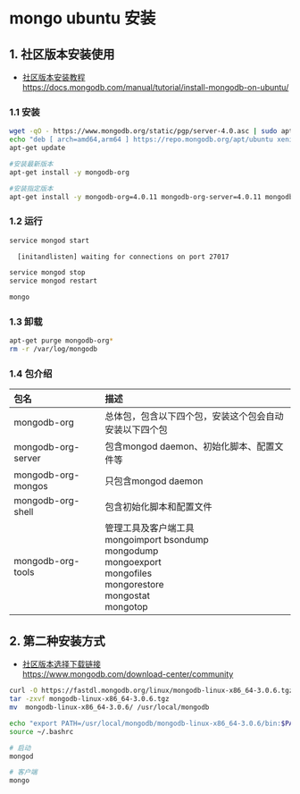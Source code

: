 # mongo ubuntu 安装

## 1. 社区版本安装使用

- [社区版本安装教程](https://docs.mongodb.com/manual/tutorial/install-mongodb-on-ubuntu/)  
        <https://docs.mongodb.com/manual/tutorial/install-mongodb-on-ubuntu/>

### 1.1 安装

```bash
wget -qO - https://www.mongodb.org/static/pgp/server-4.0.asc | sudo apt-key add -
echo "deb [ arch=amd64,arm64 ] https://repo.mongodb.org/apt/ubuntu xenial/mongodb-org/4.0 multiverse" | sudo tee /etc/apt/sources.list.d/mongodb-org-4.0.list
apt-get update

#安装最新版本
apt-get install -y mongodb-org

#安装指定版本
apt-get install -y mongodb-org=4.0.11 mongodb-org-server=4.0.11 mongodb-org-shell=4.0.11 mongodb-org-mongos=4.0.11 mongodb-org-tools=4.0.11
```

### 1.2 运行

```bash
service mongod start

  [initandlisten] waiting for connections on port 27017

service mongod stop
service mongod restart

mongo
```

### 1.3 卸载

```bash
apt-get purge mongodb-org*
rm -r /var/log/mongodb
```

### 1.4 包介绍

包名 | 描述
:--- | :---
mongodb-org | 总体包，包含以下四个包，安装这个包会自动安装以下四个包
mongodb-org-server | 包含mongod daemon、初始化脚本、配置文件等
mongodb-org-mongos | 只包含mongod daemon
mongodb-org-shell | 包含初始化脚本和配置文件
mongodb-org-tools | 管理工具及客户端工具<br>  mongoimport bsondump<br>  mongodump<br>  mongoexport<br>  mongofiles<br>  mongorestore<br>  mongostat<br>  mongotop

## 2. 第二种安装方式

- [社区版本选择下载链接](https://www.mongodb.com/download-center/community)  
        <https://www.mongodb.com/download-center/community>

```bash
curl -O https://fastdl.mongodb.org/linux/mongodb-linux-x86_64-3.0.6.tgz
tar -zxvf mongodb-linux-x86_64-3.0.6.tgz
mv  mongodb-linux-x86_64-3.0.6/ /usr/local/mongodb

echo "export PATH=/usr/local/mongodb/mongodb-linux-x86_64-3.0.6/bin:$PATH" >> ~/.bashrc
source ~/.bashrc

# 启动
mongod

# 客户端
mongo
```
